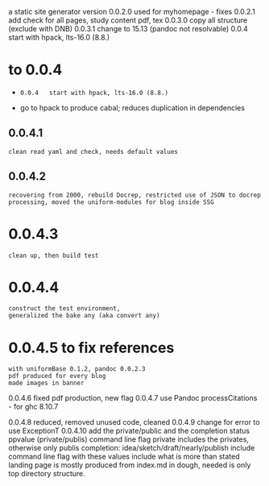 a static site generator
    version 0.0.2.0  used for myhomepage  - fixes
    0.0.2.1 add check for all pages, study content pdf, tex
    0.0.3.0 copy all structure (exclude with DNB)
    0.0.3.1 change to 15.13 (pandoc not resolvable)
    0.0.4   start with hpack, lts-16.0 (8.8.)
 
# to 0.0.4 
-     0.0.4   start with hpack, lts-16.0 (8.8.)
- go to hpack to produce cabal; reduces duplication in dependencies 
## 0.0.4.1
    clean read yaml and check, needs default values
## 0.0.4.2 
    recovering from 2000, rebuild Docrep, restricted use of JSON to docrep processing, moved the uniform-modules for blog inside SSG
# 0.0.4.3 
    clean up, then build test 
# 0.0.4.4
    construct the test environment, 
    generalized the bake any (aka convert any)  
# 0.0.4.5 to fix references 
    with uniformBase 0.1.2, pandoc 0.0.2.3
    pdf produced for every blog 
    made images in banner
  0.0.4.6  fixed pdf production, new flag 
  0.0.4.7  use Pandoc processCitations - for ghc 8.10.7

  0.0.4.8  reduced, removed unused code, cleaned
  0.0.4.9  change for error to use ExceptionT
  0.0.4.10  add the private/public and the completion status
                ppvalue (private/publis) command line flag private includes the privates, otherwise only publis 
                completion: idea/sketch/draft/nearly/publish
                        include command line flag with these values
                        include what is more than stated 
                landing page is mostly produced from index.md in dough, needed is only top directory structure.
